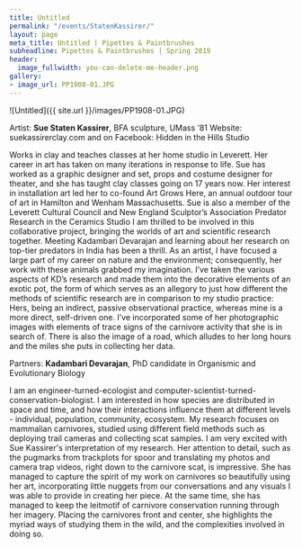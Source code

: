 ```yaml
---
title: Untitled
permalink: "/events/StatenKassirer/"
layout: page
meta_title: Untitled | Pipettes & Paintbrushes
subheadline: Pipettes & Paintbrushes | Spring 2019
header:
  image_fullwidth: you-can-delete-me-header.png
gallery:
- image_url: PP1908-01.JPG
---
```

![Untitled]({{ site.url }}/images/PP1908-01.JPG)

Artist: **Sue Staten Kassirer**, BFA sculpture, UMass ‘81
Website: suekassirerclay.com and on Facebook: Hidden in the Hills Studio

Works in clay and teaches classes at her home studio in Leverett. Her career in art has taken on many iterations in response to life. Sue has worked as a graphic designer and set, props and costume designer for theater, and she has taught clay classes going on 17 years now. Her interest in installation art led her to co-found Art Grows Here, an annual outdoor tour of art in Hamilton and Wenham Massachusetts.
Sue is also a member of the Leverett Cultural Council and New England Sculptor’s Association Predator Research in the Ceramics Studio
I am thrilled to be involved in this collaborative project, bringing the worlds of art and scientific research together. Meeting Kadambari Devarajan and learning about her research on top-tier predators in India has been a thrill. As an artist, I have focused a large part of my career on nature and the environment; consequently, her work with these animals grabbed my imagination.
I’ve taken the various aspects of KD’s research and made them into the decorative elements of an exotic pot, the form of which serves as an allegory to just how different the methods of scientific research are in comparison to my studio practice: Hers, being an indirect, passive observational practice, whereas mine is a more direct, self-driven one.
I’ve incorporated some of her photographic images with elements of trace signs of the carnivore activity that she is in search of. There is also the image of a road, which alludes to her long hours and the miles she puts in collecting her data.

Partners: **Kadambari Devarajan**, PhD candidate in Organismic and Evolutionary Biology

I am an engineer-turned-ecologist and computer-scientist-turned-conservation-biologist. I am interested in how species are distributed in space and time, and how their interactions influence them at different levels - individual, population, community, ecosystem. My research focuses on mammalian carnivores, studied using different field methods such as deploying trail cameras and collecting scat samples.
I am very excited with Sue Kassirer's interpretation of my research. Her attention to detail, such as the pugmarks from trackplots for spoor and translating my photos and camera trap videos, right down to the carnivore scat, is impressive. She has managed to capture the spirit of my work on carnivores so beautifully using her art, incorporating little nuggets from our conversations and any visuals I was able to provide in creating her piece. At the same time, she has managed to keep the leitmotif of carnivore conservation running through her imagery. Placing the carnivores front and center, she highlights the myriad ways of studying them in the wild, and the complexities involved in doing so.
